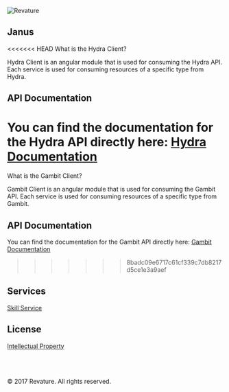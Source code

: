 ![Revature](https://github.com/pjw6193/caliber/blob/master/images/rev-brand.png)
## Janus

<<<<<<< HEAD
What is the Hydra Client?

Hydra Client is an angular module that is used for consuming the Hydra API. Each service is used for consuming resources of a specific type from Hydra.

## API Documentation 

You can find the documentation for the Hydra API directly here: [Hydra Documentation](https://github.com/revaturelabs/janus-webapp/wiki/About)
=======
What is the Gambit Client?

Gambit Client is an angular module that is used for consuming the Gambit API. Each service is used for consuming resources of a specific type from Gambit.

## API Documentation 

You can find the documentation for the Gambit API directly here: [Gambit Documentation](https://github.com/revaturelabs/janus-webapp/wiki/About)
>>>>>>> 8badc09e6717c61cf339c7db8217d5ce1e3a9aef

## Services

[Skill Service](https://github.com/revaturelabs/janus-webapp/wiki/gambit-client/skill)



## License

[Intellectual Property](https://github.com/revaturelabs/janus-webapp/wiki/Intellectual-Property)

<br/><br/><br/>
&copy; 2017 Revature. All rights reserved.